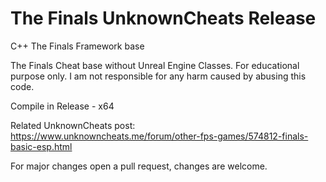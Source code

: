 # The Finals UnknownCheats Release
C++ The Finals Framework base

The Finals Cheat base without Unreal Engine Classes.
For educational purpose only.
I am not responsible for any harm caused by abusing this code.

Compile in Release - x64

Related UnknownCheats post:
https://www.unknowncheats.me/forum/other-fps-games/574812-finals-basic-esp.html

For major changes open a pull request, changes are welcome.
